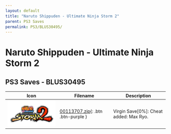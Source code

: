 ```yaml
---
layout: default
title: "Naruto Shippuden - Ultimate Ninja Storm 2"
parent: PS3 Saves
permalink: PS3/BLUS30495/
---
```

# Naruto Shippuden - Ultimate Ninja Storm 2

## PS3 Saves - BLUS30495

| Icon | Filename | Description |
|------|----------|-------------|
| ![Naruto Shippuden - Ultimate Ninja Storm 2](ICON0.PNG) | [00113707.zip](00113707.zip){: .btn .btn-purple } | Virgin Save[0%]: Cheat added: Max Ryo. |
